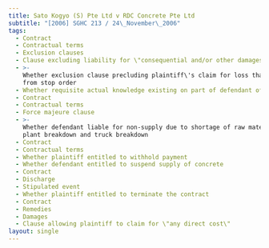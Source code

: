 ```yaml
---
title: Sato Kogyo (S) Pte Ltd v RDC Concrete Pte Ltd
subtitle: "[2006] SGHC 213 / 24\_November\_2006"
tags:
  - Contract
  - Contractual terms
  - Exclusion clauses
  - Clause excluding liability for \"consequential and/or other damages\"
  - >-
    Whether exclusion clause precluding plaintiff\'s claim for loss that arose
    from stop order
  - Whether requisite actual knowledge existing on part of defendant of loss
  - Contract
  - Contractual terms
  - Force majeure clause
  - >-
    Whether defendant liable for non-supply due to shortage of raw materials,
    plant breakdown and truck breakdown
  - Contract
  - Contractual terms
  - Whether plaintiff entitled to withhold payment
  - Whether defendant entitled to suspend supply of concrete
  - Contract
  - Discharge
  - Stipulated event
  - Whether plaintiff entitled to terminate the contract
  - Contract
  - Remedies
  - Damages
  - Clause allowing plaintiff to claim for \"any direct cost\"
layout: single
---
```


